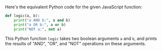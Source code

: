  Here's the equivalent Python code for the given JavaScript function:

```python
def logic(a, b):
    print("a AND b:", a and b)
    print("a OR b:", a or b)
    print("NOT a:", not a)
```

This Python function `logic` takes two boolean arguments `a` and `b`, and prints the results of "AND", "OR", and "NOT" operations on these arguments.
